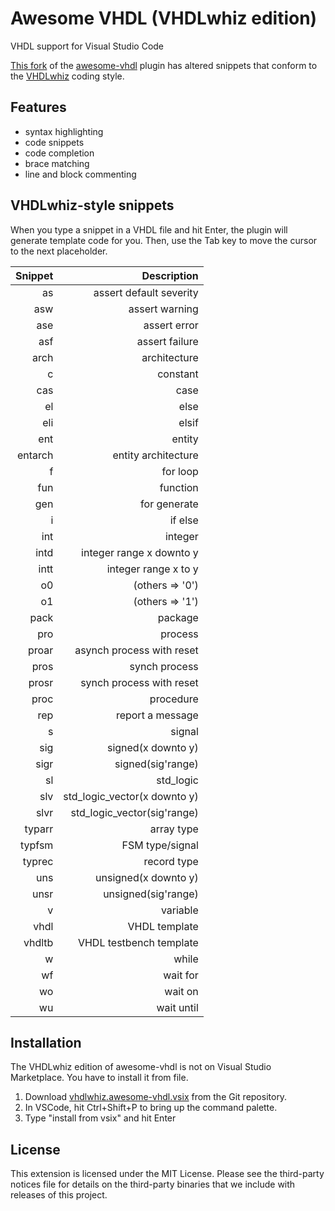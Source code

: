 # Awesome VHDL (VHDLwhiz edition)

VHDL support for Visual Studio Code

[This fork](https://github.com/jonasjj/awesome-vhdl) of the [awesome-vhdl](https://github.com/puorc/awesome-vhdl) plugin has altered snippets that conform to the [VHDLwhiz](https://vhdlwhiz.com) coding style. 

## Features
- syntax highlighting
- code snippets
- code completion
- brace matching
- line and block commenting

## VHDLwhiz-style snippets

When you type a snippet in a VHDL file and hit Enter, the plugin will generate template code for you. Then, use the Tab key to move the cursor to the next placeholder.

| Snippet | Description                  |
|     ---:|                         ---: |                  
| as      | assert default severity      |
| asw     | assert warning               |
| ase     | assert error                 |
| asf     | assert failure               |
| arch    | architecture                 |
| c       | constant                     |
| cas     | case                         |
| el      | else                         |
| eli     | elsif                        |
| ent     | entity                       |
| entarch | entity architecture          |
| f       | for loop                     |
| fun     | function                     |
| gen     | for generate                 |
| i       | if else                      |
| int     | integer                      |
| intd    | integer range x downto y     |
| intt    | integer range x to y         |
| o0      | (others => '0')              |
| o1      | (others => '1')              |
| pack    | package                      |
| pro     | process                      |
| proar   | asynch process with reset    |
| pros    | synch process                |
| prosr   | synch process with reset     |
| proc    | procedure                    |
| rep     | report a message             |
| s       | signal                       |
| sig     | signed(x downto y)           |
| sigr    | signed(sig'range)            |
| sl      | std_logic                    |
| slv     | std_logic_vector(x downto y) |
| slvr    | std_logic_vector(sig'range)  |
| typarr  | array type                   |
| typfsm  | FSM type/signal              |
| typrec  | record type                  |
| uns     | unsigned(x downto y)         |
| unsr    | unsigned(sig'range)          |
| v       | variable                     |
| vhdl    | VHDL template                |
| vhdltb  | VHDL testbench template      |
| w       | while                        |
| wf      | wait for                     |
| wo      | wait on                      |
| wu      | wait until                   |                

## Installation

The VHDLwhiz edition of awesome-vhdl is not on Visual Studio Marketplace. You have to install it from file.

1. Download [vhdlwhiz.awesome-vhdl.vsix](https://github.com/jonasjj/awesome-vhdl/blob/master/vhdlwhiz.awesome-vhdl.vsix) from the Git repository.
2. In VSCode, hit Ctrl+Shift+P to bring up the command palette.
3. Type "install from vsix" and hit Enter

## License
This extension is licensed under the MIT License. Please see the
third-party notices file for details on the third-party
binaries that we include with releases of this project.